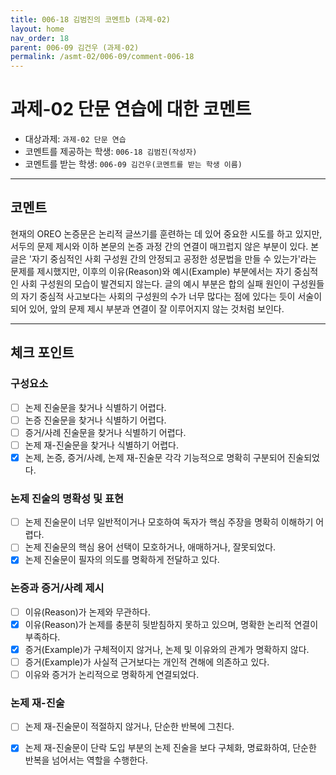 ```yaml
---
title: 006-18 김범진의 코멘트b (과제-02) 
layout: home
nav_order: 18
parent: 006-09 김건우 (과제-02)
permalink: /asmt-02/006-09/comment-006-18
---
```


# 과제-02 단문 연습에 대한 코멘트

- 대상과제: `과제-02 단문 연습`
- 코멘트를 제공하는 학생: `006-18 김범진(작성자)` 
- 코멘트를 받는 학생: `006-09 김건우(코멘트를 받는 학생 이름)` 

---

## 코멘트

현재의 OREO 논증문은 논리적 글쓰기를 훈련하는 데 있어 중요한 시도를 하고 있지만, 서두의 문제 제시와 이하 본문의 논증 과정 간의 연결이 매끄럽지 않은 부분이 있다. 본 글은 '자기 중심적인 사회 구성원 간의 안정되고 공정한 성문법을 만들 수 있는가'라는 문제를 제시했지만, 이후의 이유(Reason)와 예시(Example) 부분에서는 자기 중심적인 사회 구성원의 모습이 발견되지 않는다. 글의 예시 부분은 합의 실패 원인이 구성원들의 자기 중심적 사고보다는 사회의 구성원의 수가 너무 많다는 점에 있다는 듯이 서술이 되어 있어, 앞의 문제 제시 부분과 연결이 잘 이루어지지 않는 것처럼 보인다.   

---

## 체크 포인트

### **구성요소**
- [ ] 논제 진술문을 찾거나 식별하기 어렵다.
- [ ] 논증 진술문을 찾거나 식별하기 어렵다.
- [ ] 증거/사례 진술문을 찾거나 식별하기 어렵다.
- [ ] 논제 재-진술문을 찾거나 식별하기 어렵다.
- [x] 논제, 논증, 증거/사례, 논제 재-진술문 각각 기능적으로 명확히 구분되어 진술되었다.

### **논제 진술의 명확성 및 표현**  
- [ ] 논제 진술문이 너무 일반적이거나 모호하여 독자가 핵심 주장을 명확히 이해하기 어렵다.  
- [ ] 논제 진술문의 핵심 용어 선택이 모호하거나, 애매하거나, 잘못되었다.  
- [x] 논제 진술문이 필자의 의도를 명확하게 전달하고 있다.  

### **논증과 증거/사례 제시**  
- [ ] 이유(Reason)가 논제와 무관하다.
- [x] 이유(Reason)가 논제를 충분히 뒷받침하지 못하고 있으며, 명확한 논리적 연결이 부족하다.  
- [x] 증거(Example)가 구체적이지 않거나, 논제 및 이유와의 관계가 명확하지 않다. 
- [ ] 증거(Example)가 사실적 근거보다는 개인적 견해에 의존하고 있다.  
- [ ] 이유와 증거가 논리적으로 명확하게 연결되었다.  

### **논제 재-진술**  
- [ ] 논제 재-진술문이 적절하지 않거나, 단순한 반복에 그친다.   
- [x] 논제 재-진술문이 단락 도입 부분의 논제 진술을 보다 구체화, 명료화하여, 단순한 반복을 넘어서는 역할을 수행한다.  

